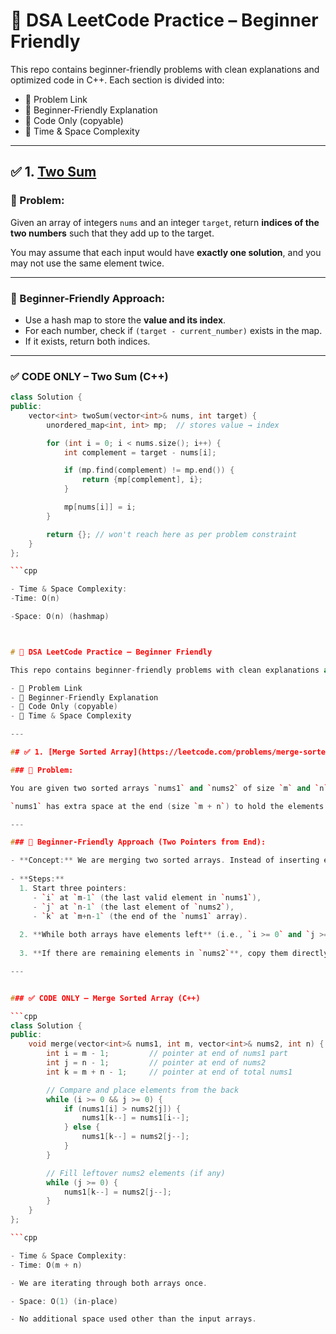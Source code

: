 # 🧠 DSA LeetCode Practice – Beginner Friendly

This repo contains beginner-friendly problems with clean explanations and optimized code in C++. Each section is divided into:

- 🔹 Problem Link
- 🔹 Beginner-Friendly Explanation
- 🔹 Code Only (copyable)
- 🔹 Time & Space Complexity

---

## ✅ 1. [Two Sum](https://leetcode.com/problems/two-sum/)

### 🧾 Problem:
Given an array of integers `nums` and an integer `target`, return **indices of the two numbers** such that they add up to the target.

You may assume that each input would have **exactly one solution**, and you may not use the same element twice.

---

### 🧠 Beginner-Friendly Approach:

- Use a hash map to store the **value and its index**.
- For each number, check if `(target - current_number)` exists in the map.
- If it exists, return both indices.

---

### ✅ CODE ONLY – Two Sum (C++)

```cpp
class Solution {
public:
    vector<int> twoSum(vector<int>& nums, int target) {
        unordered_map<int, int> mp;  // stores value → index

        for (int i = 0; i < nums.size(); i++) {
            int complement = target - nums[i];

            if (mp.find(complement) != mp.end()) {
                return {mp[complement], i};
            }

            mp[nums[i]] = i;
        }

        return {}; // won't reach here as per problem constraint
    }
};

```cpp 

- Time & Space Complexity:
-Time: O(n)

-Space: O(n) (hashmap)



# 🧠 DSA LeetCode Practice – Beginner Friendly

This repo contains beginner-friendly problems with clean explanations and optimized code in C++. Each section is divided into:

- 🔹 Problem Link
- 🔹 Beginner-Friendly Explanation
- 🔹 Code Only (copyable)
- 🔹 Time & Space Complexity

---

## ✅ 1. [Merge Sorted Array](https://leetcode.com/problems/merge-sorted-array/)

### 🧾 Problem:

You are given two sorted arrays `nums1` and `nums2` of size `m` and `n` respectively. Merge `nums2` into `nums1` as one sorted array **in-place**.

`nums1` has extra space at the end (size `m + n`) to hold the elements of `nums2`.

---

### 🧠 Beginner-Friendly Approach (Two Pointers from End):

- **Concept:** We are merging two sorted arrays. Instead of inserting elements at the beginning (which would be inefficient), we will start filling the merged array from the **end** to keep the order intact.
  
- **Steps:**
  1. Start three pointers:  
     - `i` at `m-1` (the last valid element in `nums1`),  
     - `j` at `n-1` (the last element of `nums2`),  
     - `k` at `m+n-1` (the end of the `nums1` array).
     
  2. **While both arrays have elements left** (i.e., `i >= 0` and `j >= 0`), compare the elements at `nums1[i]` and `nums2[j]`, and insert the larger one at `nums1[k]`.
  
  3. **If there are remaining elements in `nums2`**, copy them directly into `nums1`.

---


### ✅ CODE ONLY – Merge Sorted Array (C++)

```cpp
class Solution {
public:
    void merge(vector<int>& nums1, int m, vector<int>& nums2, int n) {
        int i = m - 1;         // pointer at end of nums1 part
        int j = n - 1;         // pointer at end of nums2
        int k = m + n - 1;     // pointer at end of total nums1

        // Compare and place elements from the back
        while (i >= 0 && j >= 0) {
            if (nums1[i] > nums2[j]) {
                nums1[k--] = nums1[i--];
            } else {
                nums1[k--] = nums2[j--];
            }
        }

        // Fill leftover nums2 elements (if any)
        while (j >= 0) {
            nums1[k--] = nums2[j--];
        }
    }
};

```cpp

- Time & Space Complexity:
- Time: O(m + n)

- We are iterating through both arrays once.

- Space: O(1) (in-place)

- No additional space used other than the input arrays.
